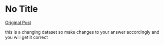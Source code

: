 # No Title

[Original Post](https://discourse.onlinedegree.iitm.ac.in/t/165959/250)

<p>this is a changing dataset so make changes to your answer accordingly and you will get it correct</p>